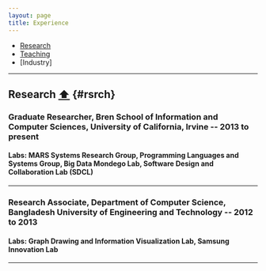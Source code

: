 ```yaml
---
layout: page
title: Experience
---
```


- [Research](#rsrch) 
- [Teaching](#graspan)
- [Industry]

_____________

## Research <a href="#top">⬆</a> {#rsrch}

### **Graduate Researcher**, Bren School of Information and Computer Sciences, University of California, Irvine -- 2013 to present 
#### Labs: MARS Systems Research Group, Programming Languages and Systems Group, Big Data Mondego Lab, Software Design and Collaboration Lab (SDCL)
_____________

### **Research Associate**, Department of Computer Science, Bangladesh University of Engineering and Technology -- 2012 to 2013 
#### Labs: Graph Drawing and Information Visualization Lab, Samsung Innovation Lab


_____________
